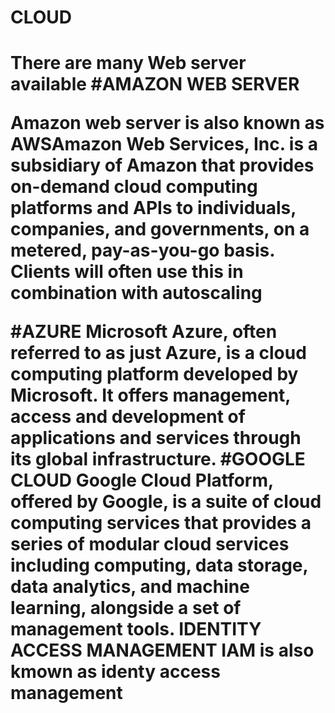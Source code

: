 <h1>CLOUD<h1>
There are many Web server available
#AMAZON WEB SERVER
<p>Amazon web server is also known as <span>AWS</span>Amazon Web Services, Inc. is a subsidiary of Amazon that provides on-demand cloud computing platforms and APIs to individuals, companies, and governments, on a metered, pay-as-you-go basis. Clients will often use this in combination with autoscaling</p>

#AZURE 
Microsoft Azure, often referred to as just Azure, is a cloud computing platform developed by Microsoft. It offers management, access and development of applications and services through its global infrastructure.
#GOOGLE CLOUD
Google Cloud Platform, offered by Google, is a suite of cloud computing services that provides a series of modular cloud services including computing, data storage, data analytics, and machine learning, alongside a set of management tools.
IDENTITY ACCESS MANAGEMENT
 IAM is also kmown as identy access management